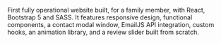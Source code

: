 First fully operational website built, for a family member, with React, Bootstrap 5 and SASS. It features responsive design, functional components, a contact modal window, EmailJS API integration, custom hooks, an animation library, and a review slider built from scratch.
